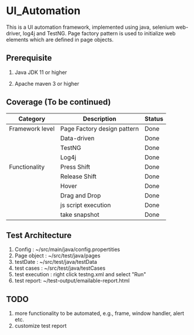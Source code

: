 



# UI_Automation

This is a UI automation framework, implemented using java, selenium web-driver, log4j and TestNG. Page factory pattern is used to initialize web elements which are defined in page objects.

## Prerequisite

1. Java JDK 11 or higher

2. Apache maven 3 or higher

   

## Coverage (To be continued)

| Category        | Description                 | Status |
| --------------- | --------------------------- | ------ |
| Framework level | Page Factory design pattern | Done   |
|                 | Data-driven                 | Done   |
|                 | TestNG                      | Done   |
|                 | Log4j                       | Done   |
| Functionality   | Press Shift                 | Done   |
|                 | Release Shift               | Done   |
|                 | Hover                       | Done   |
|                 | Drag and Drop               | Done   |
|                 | js script execution         | Done   |
|                 | take snapshot               | Done   |



## Test Architecture

1. Config : ~/src/main/java/config.propertities
2. Page object :  ~/src/test/java/pages
3. testDate : ~/src/test/java/testData
4. test cases : ~/src/test/java/testCases
5. test execution : right click testng.xml and select "Run" 
6. test report: ~/test-output/emailable-report.html



## TODO

1. more functionality to be automated, e.g., frame, window handler, alert etc.
2. customize test report